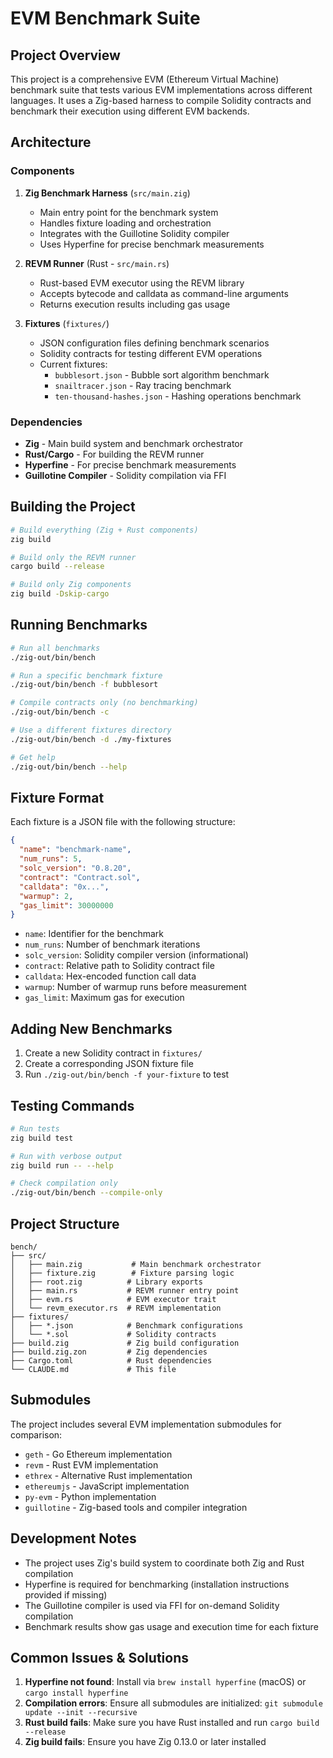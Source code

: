 # EVM Benchmark Suite

## Project Overview

This project is a comprehensive EVM (Ethereum Virtual Machine) benchmark suite that tests various EVM implementations across different languages. It uses a Zig-based harness to compile Solidity contracts and benchmark their execution using different EVM backends.

## Architecture

### Components

1. **Zig Benchmark Harness** (`src/main.zig`)
   - Main entry point for the benchmark system
   - Handles fixture loading and orchestration
   - Integrates with the Guillotine Solidity compiler
   - Uses Hyperfine for precise benchmark measurements

2. **REVM Runner** (Rust - `src/main.rs`)
   - Rust-based EVM executor using the REVM library
   - Accepts bytecode and calldata as command-line arguments
   - Returns execution results including gas usage

3. **Fixtures** (`fixtures/`)
   - JSON configuration files defining benchmark scenarios
   - Solidity contracts for testing different EVM operations
   - Current fixtures:
     - `bubblesort.json` - Bubble sort algorithm benchmark
     - `snailtracer.json` - Ray tracing benchmark
     - `ten-thousand-hashes.json` - Hashing operations benchmark

### Dependencies

- **Zig** - Main build system and benchmark orchestrator
- **Rust/Cargo** - For building the REVM runner
- **Hyperfine** - For precise benchmark measurements
- **Guillotine Compiler** - Solidity compilation via FFI

## Building the Project

```bash
# Build everything (Zig + Rust components)
zig build

# Build only the REVM runner
cargo build --release

# Build only Zig components
zig build -Dskip-cargo
```

## Running Benchmarks

```bash
# Run all benchmarks
./zig-out/bin/bench

# Run a specific benchmark fixture
./zig-out/bin/bench -f bubblesort

# Compile contracts only (no benchmarking)
./zig-out/bin/bench -c

# Use a different fixtures directory
./zig-out/bin/bench -d ./my-fixtures

# Get help
./zig-out/bin/bench --help
```

## Fixture Format

Each fixture is a JSON file with the following structure:

```json
{
  "name": "benchmark-name",
  "num_runs": 5,
  "solc_version": "0.8.20",
  "contract": "Contract.sol",
  "calldata": "0x...",
  "warmup": 2,
  "gas_limit": 30000000
}
```

- `name`: Identifier for the benchmark
- `num_runs`: Number of benchmark iterations
- `solc_version`: Solidity compiler version (informational)
- `contract`: Relative path to Solidity contract file
- `calldata`: Hex-encoded function call data
- `warmup`: Number of warmup runs before measurement
- `gas_limit`: Maximum gas for execution

## Adding New Benchmarks

1. Create a new Solidity contract in `fixtures/`
2. Create a corresponding JSON fixture file
3. Run `./zig-out/bin/bench -f your-fixture` to test

## Testing Commands

```bash
# Run tests
zig build test

# Run with verbose output
zig build run -- --help

# Check compilation only
./zig-out/bin/bench --compile-only
```

## Project Structure

```
bench/
├── src/
│   ├── main.zig           # Main benchmark orchestrator
│   ├── fixture.zig        # Fixture parsing logic
│   ├── root.zig          # Library exports
│   ├── main.rs           # REVM runner entry point
│   ├── evm.rs            # EVM executor trait
│   └── revm_executor.rs  # REVM implementation
├── fixtures/
│   ├── *.json            # Benchmark configurations
│   └── *.sol             # Solidity contracts
├── build.zig             # Zig build configuration
├── build.zig.zon         # Zig dependencies
├── Cargo.toml            # Rust dependencies
└── CLAUDE.md             # This file

```

## Submodules

The project includes several EVM implementation submodules for comparison:
- `geth` - Go Ethereum implementation
- `revm` - Rust EVM implementation
- `ethrex` - Alternative Rust implementation
- `ethereumjs` - JavaScript implementation
- `py-evm` - Python implementation
- `guillotine` - Zig-based tools and compiler integration

## Development Notes

- The project uses Zig's build system to coordinate both Zig and Rust compilation
- Hyperfine is required for benchmarking (installation instructions provided if missing)
- The Guillotine compiler is used via FFI for on-demand Solidity compilation
- Benchmark results show gas usage and execution time for each fixture

## Common Issues & Solutions

1. **Hyperfine not found**: Install via `brew install hyperfine` (macOS) or `cargo install hyperfine`
2. **Compilation errors**: Ensure all submodules are initialized: `git submodule update --init --recursive`
3. **Rust build fails**: Make sure you have Rust installed and run `cargo build --release`
4. **Zig build fails**: Ensure you have Zig 0.13.0 or later installed